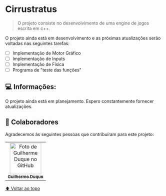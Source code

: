 # Cirrustratus
<!---Esses são exemplos. Veja https://shields.io para outras pessoas ou para personalizar este conjunto de escudos. Você pode querer incluir dependências, status do projeto e informações de licença aqui--->

> O projeto consiste no desenvolvimento de uma engine de jogos escrita em c++. 

O projeto ainda está em desenvolvimento e as próximas atualizações serão voltadas nas seguintes tarefas:

- [ ] Implementação de Motor Gráfico
- [ ] Implementação de Inputs
- [ ] Implementação de Física
- [ ] Programa de "teste das funções"

## 💻 Informações:

O projeto ainda está em planejamento. Espero constantemente fornecer atualizações.

## 🤝 Colaboradores

Agradecemos às seguintes pessoas que contribuíram para este projeto:

<table>
  <tr>
    <td align="center">
      <a href="#">
        <img src="https://avatars.githubusercontent.com/u/32884400?v=4" width="100px;" alt="Foto de Guilherme Duque no GitHub"/><br>
        <sub>
          <b>Guilherme Duque</b>
        </sub>
      </a>
    </td>
  </tr>
</table>


[⬆ Voltar ao topo](#nome-do-projeto)<br>
